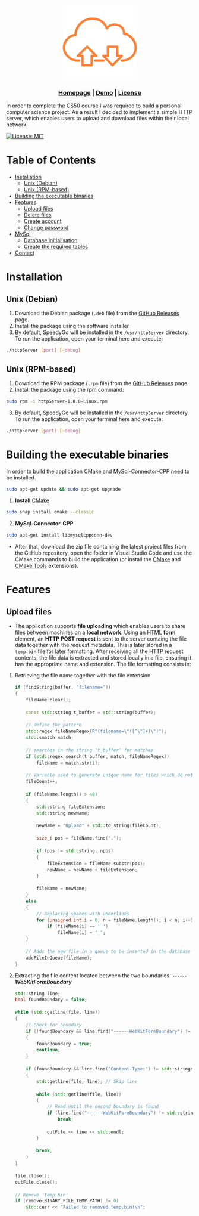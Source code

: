 <p align="center">
  <img src="assets/orange-logo.png" alt="Project Logo or Banner" width="200" height="200">
</p>

<h3 align="center">

[Homepage](https://github.com/sorin373/HTTP-Server) | [Demo](https://github.com/sorin373/HTTP-Server/tree/main/demo) | [License](https://github.com/sorin373/HTTP-Server/blob/main/LICENSE)

</h3>

In order to complete the CS50 course I was required to build a personal computer science project. As a result I decided to implement a simple HTTP server, which enables users to upload and download files within their local network.

[![License: MIT](https://img.shields.io/badge/License-MIT-orange.svg)](https://github.com/sorin373/HTTP-Server/blob/main/README.md)

# Table of Contents

- [Installation](#installation)
  - [Unix (Debian)](#unix-debian)
  - [Unix (RPM-based)](#unix-rpm-based)
- [Building the executable binaries](#building-the-executable-binaries)
- [Features](#features)
  - [Upload files](#upload-files)
  - [Delete files]()
  - [Create account]()
  - [Change password]()
- [MySql](#mysql-service)
  - [Database initialisation](#database-initialisation)
  - [Create the required tables](#create-the-required-tables)
- [Contact](#contact)

# Installation

## Unix (Debian)

1. Download the Debian package (`.deb` file) from the [GitHub Releases](https://github.com/sorin373/HTTP-Server/releases/tag/v1.0.0) page.
2. Install the package using the software installer
3. By default, SpeedyGo will be installed in the `/usr/httpServer` directory. To run the application, open your terminal here and execute:

```bash
./httpServer [port] [-debug]
```

## Unix (RPM-based)

1. Download the RPM package (`.rpm` file) from the [GitHub Releases](https://github.com/sorin373/HTTP-Server/releases/tag/v1.0.0) page.
2. Install the package using the rpm command:

```bash
sudo rpm -i httpServer-1.0.0-Linux.rpm
```

3. By default, SpeedyGo will be installed in the `/usr/httpServer` directory. To run the application, open your terminal here and execute:

```bash
./httpServer [port] [-debug]
```

# Building the executable binaries

In order to build the application CMake and MySql-Connector-CPP need to be installed.

```bash
sudo apt-get update && sudo apt-get upgrade
```

1. **Install** [CMake](https://cmake.org/download/)

```bash
sudo snap install cmake --classic
```

2. **MySql-Connector-CPP**

```bash
sudo apt-get install libmysqlcppconn-dev
```

- After that, download the zip file containing the latest project files from the GitHub repository, open the folder in Visual Studio Code and use the CMake commands to build the application (or install the [CMake](https://marketplace.visualstudio.com/items?itemName=twxs.cmake) and [CMake Tools](https://marketplace.visualstudio.com/items?itemName=ms-vscode.cmake-tools) extensions).

# Features

## Upload files

- The application supports **file uploading** which enables users to share files between machines on a **local network**. Using an HTML **form** element, an **HTTP POST request** is sent to the server containg the file data together with the request metadata. This is later stored in a `temp.bin` file for later formatting. After receiving all the HTTP request contents, the file data is extracted and stored locally in a file, ensuring it has the appropriate name and extension. The file formatting consists in:
    
1) Retrieving the file name together with the file extension

    ```C++
    if (findString(buffer, "filename="))
    {
        fileName.clear();

        const std::string t_buffer = std::string(buffer);

        // define the pattern
        std::regex fileNameRegex(R"(filename=\"([^\"]+)\")");
        std::smatch match;

        // searches in the string 't_buffer' for matches
        if (std::regex_search(t_buffer, match, fileNameRegex))
            fileName = match.str(1);

        // Variable used to generate unique name for files which do not have a valid file name
        fileCount++; 

        if (fileName.length() > 40)
        {
            std::string fileExtension;
            std::string newName;

            newName = "Upload" + std::to_string(fileCount);

            size_t pos = fileName.find(".");

            if (pos != std::string::npos)
            {
                fileExtension = fileName.substr(pos);
                newName = newName + fileExtension;
            }

            fileName = newName;
        }
        else
        {   
            // Replacing spaces with underlines
            for (unsigned int i = 0, n = fileName.length(); i < n; i++)
                if (fileName[i] == ' ')
                    fileName[i] = '_';
        }
        
        // Adds the new file in a queue to be inserted in the database
        addFileInQueue(fileName);
    }
    ```

2) Extracting the file content located between the two boundaries: ***------WebKitFormBoundary***

    ```C++
    std::string line;
    bool foundBoundary = false;

    while (std::getline(file, line))
    {
        // Check for boundary
        if (!foundBoundary && line.find("------WebKitFormBoundary") != std::string::npos)
        {
            foundBoundary = true;
            continue;
        }

        if (foundBoundary && line.find("Content-Type:") != std::string::npos)
        {
            std::getline(file, line); // Skip line

            while (std::getline(file, line))
            {
                // Read until the second boundary is found
                if (line.find("------WebKitFormBoundary") != std::string::npos)
                    break;

                outFile << line << std::endl;
            }

            break;
        }
    }

    file.close();
    outFile.close();

    // Remove 'temp.bin'
    if (remove(BINARY_FILE_TEMP_PATH) != 0)
        std::cerr << "Failed to removed temp.bin!\n";
    ```
